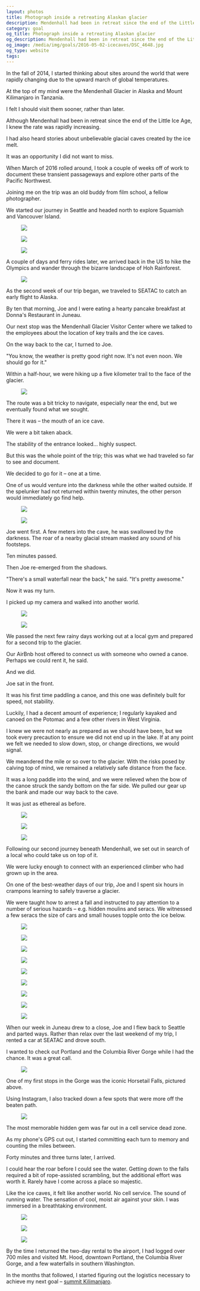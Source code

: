 ```yaml
---
layout: photos
title: Photograph inside a retreating Alaskan glacier
description: Mendenhall had been in retreat since the end of the Little Ice Age, but I knew the rate was rapidly increasing.
category: goal
og_title: Photograph inside a retreating Alaskan glacier
og_description: Mendenhall had been in retreat since the end of the Little Ice Age, but I knew the rate was rapidly increasing.
og_image: /media/img/goals/2016-05-02-icecaves/DSC_4648.jpg
og_type: website
tags:
---
```


In the fall of 2014, I started thinking about sites around the world that were rapidly changing due to the upward march of global temperatures.

At the top of my mind were the Mendenhall Glacier in Alaska and Mount Kilimanjaro in Tanzania.

I felt I should visit them sooner, rather than later.

Although Mendenhall had been in retreat since the end of the Little Ice Age, I knew the rate was rapidly increasing.

I had also heard stories about unbelievable glacial caves created by the ice melt.

It was an opportunity I did not want to miss.

When March of 2016 rolled around, I took a couple of weeks off of work to document these transient passageways and explore other parts of the Pacific Northwest.

Joining me on the trip was an old buddy from film school, a fellow photographer.

We started our journey in Seattle and headed north to explore Squamish and Vancouver Island.

<div class="medium-frame">
	<figure>
		<img src="{{ site.github.url }}/media/img/goals/2016-05-02-icecaves/DSC_3573.jpg">
	</figure>
	<figure>
		<img src="{{ site.github.url }}/media/img/goals/2016-05-02-icecaves/DSC_4029.jpg">
	</figure>
	<figure>
		<img src="{{ site.github.url }}/media/img/goals/2016-05-02-icecaves/DSC_4225.jpg">
	</figure>
</div>

A couple of days and ferry rides later, we arrived back in the US to hike the Olympics and wander through the bizarre landscape of Hoh Rainforest.

<div class="medium-frame">
	<figure>
		<img src="{{ site.github.url }}/media/img/goals/2016-05-02-icecaves/DSC_4262.jpg">
	</figure>
</div>

As the second week of our trip began, we traveled to SEATAC to catch an early flight to Alaska.

By ten that morning, Joe and I were eating a hearty pancake breakfast at Donna's Restaurant in Juneau. 

Our next stop was the Mendenhall Glacier Visitor Center where we talked to the employees about the location of key trails and the ice caves.

On the way back to the car, I turned to Joe.

"You know, the weather is pretty good right now. It's not even noon. We should go for it."

Within a half-hour, we were hiking up a five kilometer trail to the face of the glacier.

<div class="medium-frame">
	<figure>
		<img src="{{ site.github.url }}/media/img/goals/2016-05-02-icecaves/DSC_4535.jpg">
	</figure>
</div>

The route was a bit tricky to navigate, especially near the end, but we eventually found what we sought.

There it was – the mouth of an ice cave.

We were a bit taken aback.

The stability of the entrance looked... highly suspect.

But this was the whole point of the trip; this was what we had traveled so far to see and document.

We decided to go for it – one at a time.

One of us would venture into the darkness while the other waited outside. If the spelunker had not returned within twenty minutes, the other person would immediately go find help.

<div class="medium-frame">
	<figure>
		<img src="{{ site.github.url }}/media/img/goals/2016-05-02-icecaves/DSC_4858.jpg">
	</figure>
	<figure>
		<img src="{{ site.github.url }}/media/img/goals/2016-05-02-icecaves/DSC_4595.jpg">
	</figure>
</div>

Joe went first. A few meters into the cave, he was swallowed by the darkness. The roar of a nearby glacial stream masked any sound of his footsteps.

Ten minutes passed. 

Then Joe re-emerged from the shadows. 

"There's a small waterfall near the back," he said. "It's pretty awesome."

Now it was my turn.

I picked up my camera and walked into another world.

<div class="medium-frame">
	<figure>
		<img src="{{ site.github.url }}/media/img/goals/2016-05-02-icecaves/DSC_4648.jpg">
	</figure>
	<figure>
		<img src="{{ site.github.url }}/media/img/goals/2016-05-02-icecaves/DSC_4644.jpg">
	</figure>
</div>

We passed the next few rainy days working out at a local gym and prepared for a second trip to the glacier.

Our AirBnb host offered to connect us with someone who owned a canoe. Perhaps we could rent it, he said.

And we did.

Joe sat in the front.

It was his first time paddling a canoe, and this one was definitely built for speed, not stability.

Luckily, I had a decent amount of experience; I regularly kayaked and canoed on the Potomac and a few other rivers in West Virginia.

I knew we were not nearly as prepared as we should have been, but we took every precaution to ensure we did not end up in the lake. If at any point we felt we needed to slow down, stop, or change directions, we would signal.

We meandered the mile or so over to the glacier. With the risks posed by calving top of mind, we remained a relatively safe distance from the face.

It was a long paddle into the wind, and we were relieved when the bow of the canoe struck the sandy bottom on the far side. We pulled our gear up the bank and made our way back to the cave.

It was just as ethereal as before.

<div class="medium-frame">
	<figure>
		<img src="{{ site.github.url }}/media/img/goals/2016-05-02-icecaves/DSC_4891.jpg">
	</figure>
	<figure>
		<img src="{{ site.github.url }}/media/img/goals/2016-05-02-icecaves/DSC_4799.jpg">
	</figure>
	<figure>
		<img src="{{ site.github.url }}/media/img/goals/2016-05-02-icecaves/DSC_4954.jpg">
	</figure>
</div>

Following our second journey beneath Mendenhall, we set out in search of a local who could take us on top of it.

We were lucky enough to connect with an experienced climber who had grown up in the area.

On one of the best-weather days of our trip, Joe and I spent six hours in crampons learning to safely traverse a glacier. 

We were taught how to arrest a fall and instructed to pay attention to a number of serious hazards – e.g. hidden moulins and seracs. We witnessed a few seracs the size of cars and small houses topple onto the ice below.

<div class="medium-frame">
	<figure>
		<img src="{{ site.github.url }}/media/img/goals/2016-05-02-icecaves/glacier.jpg">
	</figure>
	<figure>
		<img src="{{ site.github.url }}/media/img/goals/2016-05-02-icecaves/DSC_5066.jpg">
	</figure>
	<figure>
		<img src="{{ site.github.url }}/media/img/goals/2016-05-02-icecaves/DSC_5110.jpg">
	</figure>
	<figure>
		<img src="{{ site.github.url }}/media/img/goals/2016-05-02-icecaves/DSC_5238.jpg">
	</figure>
	<figure>
		<img src="{{ site.github.url }}/media/img/goals/2016-05-02-icecaves/DSC_5338.jpg">
	</figure>
	<figure>
		<img src="{{ site.github.url }}/media/img/goals/2016-05-02-icecaves/DSC_5403.jpg">
	</figure>
	<figure>
		<img src="{{ site.github.url }}/media/img/goals/2016-05-02-icecaves/DSC_5415.jpg">
	</figure>
	<figure>
		<img src="{{ site.github.url }}/media/img/goals/2016-05-02-icecaves/DSC_5156.jpg">
	</figure>
	<figure>
		<img src="{{ site.github.url }}/media/img/goals/2016-05-02-icecaves/DSC_5317.jpg">
	</figure>
</div>

When our week in Juneau drew to a close, Joe and I flew back to Seattle and parted ways. Rather than relax over the last weekend of my trip, I rented a car at SEATAC and drove south. 

I wanted to check out Portland and the Columbia River Gorge while I had the chance. It was a great call.

<div class="medium-frame">
	<figure>
		<img src="{{ site.github.url }}/media/img/goals/2016-05-02-icecaves/DSC_5442.jpg">
	</figure>
</div>

One of my first stops in the Gorge was the iconic Horsetail Falls, pictured above. 

Using Instagram, I also tracked down a few spots that were more off the beaten path. 

<div class="medium-frame">
	<figure>
		<img src="{{ site.github.url }}/media/img/goals/2016-05-02-icecaves/DSC_5502.jpg">
	</figure>
</div>

The most memorable hidden gem was far out in a cell service dead zone.

As my phone's GPS cut out, I started committing each turn to memory and counting the miles between.

Forty minutes and three turns later, I arrived.

I could hear the roar before I could see the water. Getting down to the falls required a bit of rope-assisted scrambling, but the additional effort was worth it. Rarely have I come across a place so majestic. 

Like the ice caves, it felt like another world. No cell service. The sound of running water. The sensation of cool, moist air against your skin. I was immersed in a breathtaking environment.

<div class="medium-frame">
	<figure>
		<img src="{{ site.github.url }}/media/img/goals/2016-05-02-icecaves/DSC_5508.jpg">
	</figure>
	<figure>
		<img src="{{ site.github.url }}/media/img/goals/2016-05-02-icecaves/DSC_5521.jpg">
	</figure>
	<figure>
		<img src="{{ site.github.url }}/media/img/goals/2016-05-02-icecaves/DSC_5522.jpg">
	</figure>
</div>

By the time I returned the two-day rental to the airport, I had logged over 700 miles and visited Mt. Hood, downtown Portland, the Columbia River Gorge, and a few waterfalls in southern Washington.

In the months that followed, I started figuring out the logistics necessary to achieve my next goal – <a href="{% post_url goal/2017-01-12-kilimanjaro %}">summit Kilimanjaro</a>.